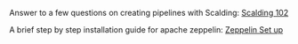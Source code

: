 Answer to a few questions on creating pipelines with Scalding: [Scalding 102](https://vahidj.github.io/myblog/scalding)


A brief step by step installation guide for apache zeppelin: [Zeppelin Set up](https://vahidj.github.io/myblog/zeppelin)
